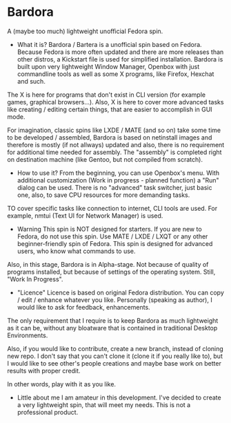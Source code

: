 # Bardora
A (maybe too much) lightweight unofficial Fedora spin.

* What it is?
Bardora / Bartera is a unofficial spin based on Fedora. Because Fedora is more often updated and there are more releases than other distros, a Kickstart file is used for simplified installation. Bardora is built upon very lightweight Window Manager, Openbox with just commandline tools as well as some X programs, like Firefox, Hexchat and such.

The X is here for programs that don't exist in CLI version (for example games, graphical browsers...). Also, X is here to cover more advanced tasks like creating / editing certain things, that are easier to accomplish in GUI mode.

For imagination, classic spins like LXDE / MATE (and so on) take some time to be developed / assembled, Bardora is based on netinstall images and therefore is mostly (if not allways) updated and also, there is no requirement for additional time needed for assembly. The "assembly" is completed right on destination machine (like Gentoo, but not compiled from scratch).

* How to use it?
From the beginning, you can use Openbox's menu. With additional customization (Work in progress - planned function) a "Run" dialog can be used. There is no "advanced" task switcher, just basic one, also, to save CPU resources for more demanding tasks.

TO cover specific tasks like connection to internet, CLI tools are used. For example, nmtui (Text UI for Network Manager) is used.

* Warning
This spin is NOT designed for starters. If you are new to Fedora, do not use this spin. Use MATE / LXDE / LXQT or any other beginner-friendly spin of Fedora. This spin is designed for advanced users, who know what commands to use.

Also, in this stage, Bardora is in Alpha-stage. Not because of quality of programs installed, but because of settings of the operating system. Still, "Work In Progress".

* "Licence"
Licence is based on original Fedora distribution. You can copy / edit / enhance whatever you like. Personally (speaking as author), I would like to ask for feedback, enhancements.

The only requirement that I require is to keep Bardora as much lightweight as it can be, without any bloatware that is contained in traditional Desktop Environments.

Also, if you would like to contribute, create a new branch, instead of cloning new repo. I don't say that you can't clone it (clone it if you really like to), but I would like to see other's people creations and maybe base work on better results with proper credit.

In other words, play with it as you like.

* Little about me
I am amateur in this development. I've decided to create a very lightweight spin, that will meet my needs. This is not a professional product.
